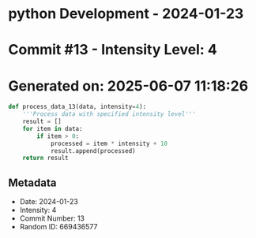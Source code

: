 ﻿# python Development - 2024-01-23
# Commit #13 - Intensity Level: 4
# Generated on: 2025-06-07 11:18:26
```python
def process_data_13(data, intensity=4):
    '''Process data with specified intensity level'''
    result = []
    for item in data:
        if item > 0:
            processed = item * intensity + 10
            result.append(processed)
    return result
```
## Metadata
- Date: 2024-01-23
- Intensity: 4
- Commit Number: 13
- Random ID: 669436577
